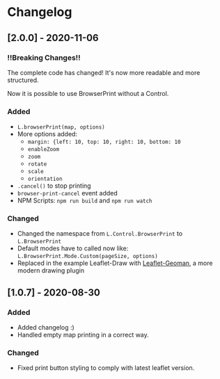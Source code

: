 # Changelog

## [2.0.0] - 2020-11-06
### !!Breaking Changes!!
The complete code has changed! It's now more readable and more structured.

Now it is possible to use BrowserPrint without a Control.
 
### Added
- `L.browserPrint(map, options)`
- More options added:
  - `margin: {left: 10, top: 10, right: 10, bottom: 10`
  - `enableZoom`
  - `zoom`
  - `rotate`
  - `scale`
  - `orientation`
- `.cancel()` to stop printing
- `browser-print-cancel` event added
- NPM Scripts: `npm run build` and `npm run watch`
### Changed
- Changed the namespace from `L.Control.BrowserPrint` to `L.BrowserPrint`
- Default modes have to called now like: `L.BrowserPrint.Mode.Custom(pageSize, options)`
- Replaced in the example Leaflet-Draw with [Leaflet-Geoman](https://github.com/geoman-io/leaflet-geoman), a more modern drawing plugin

## [1.0.7] - 2020-08-30

### Added

- Added changelog :) 
- Handled empty map printing in a correct way.

### Changed
- Fixed print button styling to comply with latest leaflet version.
